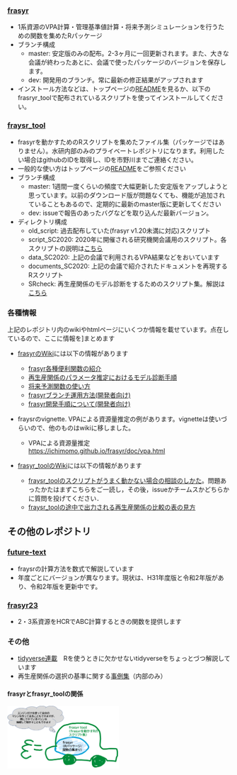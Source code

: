 ### [frasyr](https://github.com/ichimomo/frasyr)
   - 1系資源のVPA計算・管理基準値計算・将来予測シミュレーションを行うための関数を集めたRパッケージ
   - ブランチ構成
      - master: 安定版のみの配布。2-3ヶ月に一回更新されます。また、大きな会議が終わったあとに、会議で使ったパッケージのバージョンを保存します。
	  - dev: 開発用のブランチ。常に最新の修正結果がアップされます
   - インストール方法などは、トップページの[README](https://github.com/ichimomo/frasyr/blob/master/README.md)を見るか、以下のfrasryr_toolで配布されているスクリプトを使ってインストールしてください。

### [fraysr_tool](https://github.com/ichimomo/frasyr_tool)
   - frasyrを動かすためのRスクリプトを集めたファイル集（パッケージではありません）。水研内部のみのプライベートレポジトリになります。利用したい場合はgithubのIDを取得し、IDを市野川までご連絡ください。
   - 一般的な使い方はトップページの[README](https://github.com/ichimomo/frasyr_tool/blob/master/README.md)をご参照ください
   - ブランチ構成
      - master: 1週間一度くらいの頻度で大幅更新した安定版をアップしようと思っています。以前のダウンロード版が問題なくても、機能が追加されていることもあるので、定期的に最新のmaster版に更新してください
	  - dev: issueで報告のあったバグなどを取り込んだ最新バージョン。
   - ディレクトリ構成
      - old_script: 過去配布していた(frasyr v1.20未満に対応)スクリプト
      - script_SC2020: 2020年に開催される研究機関会議用のスクリプト。各スクリプトの説明は[こちら](https://github.com/ichimomo/frasyr_tool/tree/master/script_SC2020#%E3%83%95%E3%82%A1%E3%82%A4%E3%83%AB%E3%81%AE%E8%AA%AC%E6%98%8E)
      - data_SC2020: 上記の会議で利用されるVPA結果などをおいています
      - documents_SC2020: 上記の会議で紹介されたドキュメントを再現するRスクリプト
      - SRcheck: 再生産関係のモデル診断をするためのスクリプト集。解説は[こちら](https://github.com/ichimomo/frasyr_tool/blob/master/SRcheck/SRdiagnostics.md)

### 各種情報

上記のレポジトリ内のwikiやhtmlページにいくつか情報を載せています。点在しているので、ここに情報を]まとめます
   - [frasyrのWiki](https://github.com/ichimomo/frasyr/wiki)には以下の情報があります
      - [frasyr各種便利関数の紹介](https://github.com/ichimomo/frasyr/wiki/Cheat-Sheet)
      - [再生産関係のパラメータ推定におけるモデル診断手順](https://github.com/ichimomo/frasyr/wiki/Diagnostics-for-Stock-Recruitment-Relationships)
      - [将来予測関数の使い方](https://github.com/ichimomo/frasyr/wiki/future_new)
      - [frasyrブランチ運用方法(開発者向け)](https://github.com/ichimomo/frasyr/wiki/Branch-Operation-manual)
      - [frasyr開発手順について(開発者向け)](https://github.com/ichimomo/frasyr/wiki/Development-Policy)

   - fraysrのvignette. VPAによる資源量推定の例があります。vignetteは使いづらいので、他のものはwikiに移しました。
      - VPAによる資源量推定　https://ichimomo.github.io/frasyr/doc/vpa.html

   - [frasyr_toolのWiki](https://github.com/ichimomo/frasyr_tool/wiki)には以下の情報があります
      - [fraysr_toolのスクリプトがうまく動かない場合の相談のしかた](https://github.com/ichimomo/frasyr_tool/wiki/%E3%83%90%E3%82%B0%E5%A0%B1%E5%91%8A%E3%83%BB%E3%82%A8%E3%83%A9%E3%83%BC%E7%9B%B8%E8%AB%87%E3%81%AE%E3%82%84%E3%82%8A%E3%81%8B%E3%81%9F)。問題あったかたはまずこちらをご一読し，その後，issueかチームスかどちらかに質問を投げてください．
      - [fraysr_toolの途中で出力される再生産関係の比較の表の見方](https://github.com/ichimomo/frasyr_tool/wiki/%E5%86%8D%E7%94%9F%E7%94%A3%E9%96%A2%E4%BF%82%E3%81%AE%E8%A1%A8%E3%81%AE%E8%A6%8B%E6%96%B9)

## その他のレポジトリ

### [future-text](https://github.com/ichimomo/future-text)
   - fraysrの計算方法を数式で解説しています
   - 年度ごとにバージョンが異なります。現状は、H31年度版と令和2年版があり、令和2年版を更新中です。

### [frasyr23](https://github.com/ichimomo/frasyr23)
   - 2・3系資源をHCRでABC計算するときの関数を提供します

### その他
   - [tidyverse連載](https://github.com/ichimomo/main/blob/master/tidyverse/phase1.md)　Rを使うときに欠かせないtidyverseをちょっとづつ解説しています
   - 再生産関係の選択の基準に関する[事例集](http://abchan.fra.go.jp/nc/htdocs/?action=cabinet_action_main_download&block_id=1543&room_id=765&cabinet_id=78&file_id=6204&upload_id=9747)（内部のみ）

#### frasyrとfrasyr_toolの関係
<img src="fit1.png" width=50%>
